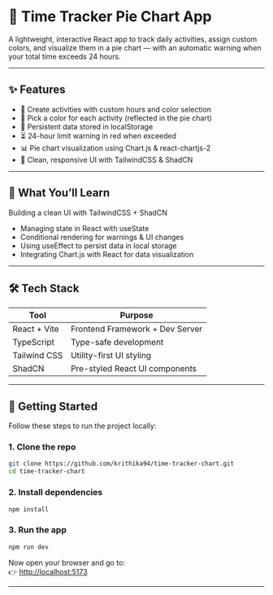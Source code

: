 # 💌 Time Tracker Pie Chart App

A lightweight, interactive React app to track daily activities, assign custom colors, and visualize them in a pie chart — with an automatic warning when your total time exceeds 24 hours.



---


## ✨ Features

- 📝 Create activities with custom hours and color selection
- 🎨 Pick a color for each activity (reflected in the pie chart)
- 💾 Persistent data stored in localStorage
- ⏳ 24-hour limit warning in red when exceeded
- 📊 Pie chart visualization using Chart.js & react-chartjs-2
- 💎 Clean, responsive UI with TailwindCSS & ShadCN

---

## 🧠 What You’ll Learn
Building a clean UI with TailwindCSS + ShadCN
- Managing state in React with useState
- Conditional rendering for warnings & UI changes
- Using useEffect to persist data in local storage
- Integrating Chart.js with React for data visualization
---

## 🛠 Tech Stack

| Tool         | Purpose                           |
|--------------|-----------------------------------|
| React + Vite | Frontend Framework + Dev Server   |
| TypeScript   | Type-safe development             |
| Tailwind CSS | Utility-first UI styling          |
| ShadCN       | Pre-styled React UI components    |

---
## 🚀 Getting Started

Follow these steps to run the project locally:

### 1. Clone the repo

```bash
git clone https://github.com/krithika94/time-tracker-chart.git
cd time-tracker-chart
```

### 2. Install dependencies

```bash
npm install
```

### 3. Run the app

```bash
npm run dev
```

Now open your browser and go to:  
👉 [http://localhost:5173](http://localhost:5173)

---


